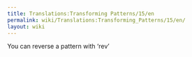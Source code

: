 ```yaml
---
title: Translations:Transforming Patterns/15/en
permalink: wiki/Translations:Transforming_Patterns/15/en/
layout: wiki
---
```


You can reverse a pattern with ‘rev’
